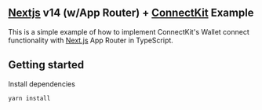 ## [Nextjs](https://nextjs.org/) v14 (w/App Router) + [ConnectKit](https://family.co/) Example 

This is a simple example of how to implement ConnectKit's Wallet connect functionality with [Next.js](https://nextjs.org/) App Router in TypeScript. 

## Getting started
Install dependencies
```sh
yarn install

```
